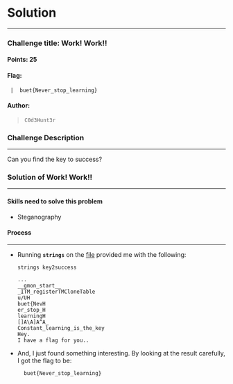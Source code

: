 # Solution

---

### Challenge title: Work! Work!!

#### Points: 25

#### Flag:

```
 |  buet{Never_stop_learning}
```

#### Author:

> ```
> C0d3Hunt3r
> ```

### Challenge Description

---

Can you find the key to success?	

### Solution of Work! Work!!

---

#### Skills need to solve this problem

+ Steganography

#### Process

---

+ Running **`strings`** on the [file](./key2success) provided me with the following:

    ``` 
    strings key2success

    ...
    __gmon_start__
    _ITM_registerTMCloneTable
    u/UH
    buet{NevH
    er_stop_H
    learningH
    []A\A]A^A_
    Constant_learning_is_the_key
    Hey.
    I have a flag for you..
    ```
+ And, I just found something interesting. By looking at the result carefully, I got the flag to be:
  ```
    buet{Never_stop_learning}
  ```